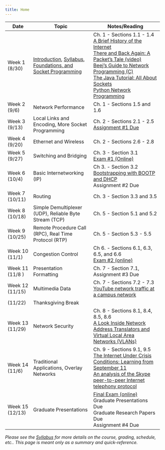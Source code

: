```yaml
---
title: Home
---
```

<!--h1 class="page-heading">Schedule</h1 -->

<table id="schedule">
  <thead>
    <tr>
      <th>Date</th>
      <th>Topic</th>
      <th>Notes/Reading</th>
    </tr>
  </thead>
  <tbody>
    <tr>
      <td>Week 1<br/>(8/30)</td>
      <td>
        <a href="/0-introduction">Introduction</a>,
        <a href="/syllabus">Syllabus</a>,
         <a href="/1-foundations">Foundations, and Socket Programming</a></td>
      <td>Ch. 1 - Sections 1.1 - 1.4<br/>
	  	<a href="http://www.internetsociety.org/internet/what-internet/history-internet/brief-history-internet">A Brief History of the Internet</a><br/>
		  <a href="https://www.youtube.com/watch?v=ewrBalT_eBM">There and Back Again: A Packet’s Tale (video)</a><br/>
		  <a href="http://beej.us/guide/bgnet/">Beej’s Guide to Network Programming (C)</a><br/>
		  <a href="https://docs.oracle.com/javase/tutorial/networking/sockets/">The Java Tutorial: All About Sockets</a><br/>
		  <a href="http://www.tutorialspoint.com/python/python_networking.htm">Python Network Programming</a>
		</td>
    </tr>
    <tr>
      <td>Week 2<br/>(9/6)</td>
      <td>Network Performance</td>
      <td>Ch. 1 - Sections 1.5 and 1.6</td>
    </tr>
    <tr>
      <td>Week 3<br/>(9/13)</td>
      <td>Local Links and Encoding, More Socket Programming</td>
      <td>Ch. 2 - Sections 2.1 - 2.5<br/>
	  	<a href="https://classroom.github.com/a/laso4LN8">Assignment #1 Due</a>
	  </td>
    </tr>
    <tr>
      <td>Week 4<br/>(9/20)</td>
      <td>Ethernet and Wireless</td>
      <td>Ch. 2 - Sections 2.6 - 2.8</td>
    </tr>
    <tr>
      <td>Week 5<br/>(9/27)</td>
      <td>Switching and Bridging</td>
      <td>Ch. 3 - Section 3.1<br/>
	  	<a href="https://bb.courses.maine.edu">Exam #1 (Online)</a>
	  </td>
    </tr>
    <tr>
      <td>Week 6<br/>(10/4)</td>
      <td>Basic Internetworking (IP)</td>
      <td>Ch 3. - Section 3.2<br/>
	  	<a href="https://www.cisco.com/c/en/us/about/press/internet-protocol-journal/back-issues/table-contents-22/dhcp.html">Bootstrapping with BOOTP and DHCP</a><br/>
		  Assignment #2 Due
		</td>
    </tr>
    <tr>
      <td>Week 7<br/>(10/11)</td>
      <td>Routing</td>
      <td>Ch. 3 - Section 3.3 and 3.5</td>
    </tr>
    <tr>
      <td>Week 8<br/>(10/18)</td>
      <td>Simple Demultiplexer (UDP), Reliable Byte Stream (TCP)</td>
      <td>Ch. 5 - Section 5.1 and 5.2</td>
    </tr>
    <tr>
      <td>Week 9<br/>(10/25)</td>
      <td>Remote Procedure Call (RPC), Real Time Protocol (RTP)</td>
      <td>Ch. 5 - Section 5.3 - 5.5</td>
    </tr>
    <tr>
      <td>Week 10<br/>(11/1)</td>
      <td>Congestion Control</td>
      <td>Ch 6. - Sections 6.1, 6.3, 6.5, and 6.6<br/>
	  	<a href="https://bb.courses.maine.edu">Exam #2 (online)</a>
	  </td>
    </tr>
    <tr>
      <td>Week 11<br/>(11/8 )</td>
      <td>Presentation Formatting</td>
      <td>Ch. 7 - Section 7.1, Assignment #3 Due</td>
    </tr>
    <tr>
      <td>Week 12<br/>(11/15)</td>
      <td>Multimedia Data</td>
      <td>Ch. 7 - Sections 7.2 - 7.3<br/>
	  	<a href="http://gaia.cs.umass.edu/networks/papers/MMCN08-0.2.pdf">YouTube network traffic at a campus network</a>
	  </td>
    </tr>
    <tr>
      <td>(11/22)</td>
      <td>Thanksgiving Break</td>
      <td> </td>
    </tr>
    <tr>
      <td>Week 13<br/>(11/29)</td>
      <td>Network Security</td>
      <td>Ch. 8 - Sections 8.1, 8.4, 8.5, 8.6<br/>
	  	<a href="https://www.cisco.com/c/en/us/about/press/internet-protocol-journal/back-issues/table-contents-29/anatomy.html">A Look Inside Network Address Translators and Virtual Local Area Networks (VLANs)</a>
	  </td>
    </tr>
    <tr>
      <td>Week 14<br/>(11/6)</td>
      <td>Traditional Applications, Overlay Networks</td>
      <td>Ch. 9 - Sections 9.1, 9.5<br/>
	  	<a href="https://www.nap.edu/read/10569/chapter/1">The Internet Under Crisis Conditions: Learning from September 11</a><br/>
		<a href="http://www1.cs.columbia.edu/~salman/publications/skype1_4.pdf">An analysis of the Skype peer-to-peer Internet telephony protocol</a>
	  </td>
    </tr>
    <tr>
      <td>Week 15<br/>(12/13)</td>
      <td>Graduate Presentations</td>
      <td><a href="https://bb.courses.maine.edu">Final Exam (online)</a><br/>
	  	Graduate Presentations Due<br/>
      Graduate Research Papers Due<br/>
		  Assignment #4 Due
	  </td>
    </tr>
  </tbody>
</table>

*Please see the [Syllabus](syllabus.html) for more details on the course, grading, schedule, etc.. This page is meant only as a summary and quick-reference.*
